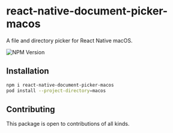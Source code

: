 # react-native-document-picker-macos

A file and directory picker for React Native macOS.

![NPM Version](https://img.shields.io/npm/v/react-native-document-picker-macos)

## Installation

```bash
npm i react-native-document-picker-macos
pod install --project-directory=macos
```

## Contributing

This package is open to contributions of all kinds.
